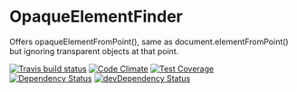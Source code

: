 # OpaqueElementFinder

Offers opaqueElementFromPoint(), same as document.elementFromPoint() but ignoring transparent objects at that point.

[![Travis build status](http://img.shields.io/travis/DanweDE/js-OpaqueElementFinder.svg?style=flat)](https://travis-ci.org/DanweDE/js-OpaqueElementFinder)
[![Code Climate](https://codeclimate.com/github/DanweDE/js-OpaqueElementFinder/badges/gpa.svg)](https://codeclimate.com/github/DanweDE/js-OpaqueElementFinder)
[![Test Coverage](https://codeclimate.com/github/DanweDE/js-OpaqueElementFinder/badges/coverage.svg)](https://codeclimate.com/github/DanweDE/js-OpaqueElementFinder)
[![Dependency Status](https://david-dm.org/DanweDE/js-OpaqueElementFinder.svg)](https://david-dm.org/DanweDE/js-OpaqueElementFinder)
[![devDependency Status](https://david-dm.org/DanweDE/js-OpaqueElementFinder/dev-status.svg)](https://david-dm.org/DanweDE/js-OpaqueElementFinder#info=devDependencies)